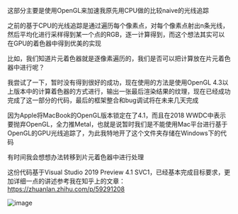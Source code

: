 这部分主要是使用OpenGL来加速我原先用CPU做的比较naive的光线追踪

之前的基于CPU的光线追踪是通过遍历每个像素点，对每个像素点射出n条光线，然后平均化进行采样得到某一个点的RGB，逐一计算得到，而这个想法其实可以在GPU的着色器中得到优美的实现

比如，我们知道片元着色器就是逐像素遍历的，我们是否可以把计算放在片元着色器中进行呢？

我尝试了一下，暂时没有得到很好的成功，现在使用的方法是使用OpenGL 4.3以上版本中的计算着色器的方式进行，输出一张最后渲染结果的纹理，现在已经成功完成了这一部分的代码，最后的框架整合和bug调试将在未来几天完成

因为Apple将MacBook的OpenGL版本锁定在了4.1，而且在2018 WWDC中表示要抛弃OpenGL，全力推Metal，也就是说暂时我们是不能使用Mac平台进行基于OpenGL的GPU光线追踪了，为此我特地开了这个文件夹存储在Windows下的代码

有时间我会想想办法转移到片元着色器中进行处理

这份代码基于Visual Studio 2019 Preview 4.1 SVC1，已经基本完成目标要求，更加详细一点的讲述参考我在知乎上的文章：https://zhuanlan.zhihu.com/p/59291208

![image](https://github.com/yu-cao/RayTrace/blob/master/RayGL_Win/RayGL_Win/rayGL.gif)